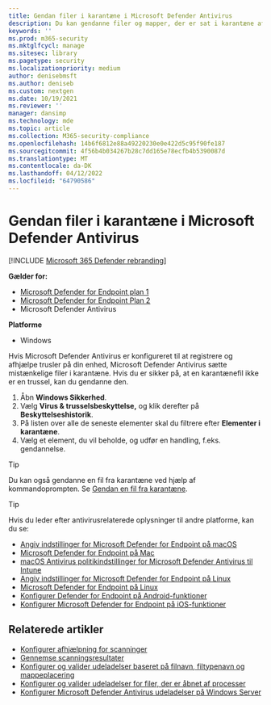 ```yaml
---
title: Gendan filer i karantæne i Microsoft Defender Antivirus
description: Du kan gendanne filer og mapper, der er sat i karantæne af Microsoft Defender Antivirus.
keywords: ''
ms.prod: m365-security
ms.mktglfcycl: manage
ms.sitesec: library
ms.pagetype: security
ms.localizationpriority: medium
author: denisebmsft
ms.author: deniseb
ms.custom: nextgen
ms.date: 10/19/2021
ms.reviewer: ''
manager: dansimp
ms.technology: mde
ms.topic: article
ms.collection: M365-security-compliance
ms.openlocfilehash: 14b6f6812e88a49220230e0e422d5c95f90fe187
ms.sourcegitcommit: 4f56b4b034267b28c7dd165e78ecfb4b5390087d
ms.translationtype: MT
ms.contentlocale: da-DK
ms.lasthandoff: 04/12/2022
ms.locfileid: "64790586"
---
```

# <a name="restore-quarantined-files-in-microsoft-defender-antivirus"></a>Gendan filer i karantæne i Microsoft Defender Antivirus

[!INCLUDE [Microsoft 365 Defender rebranding](../../includes/microsoft-defender.md)]


**Gælder for:**
- [Microsoft Defender for Endpoint plan 1](https://go.microsoft.com/fwlink/p/?linkid=2154037)
- [Microsoft Defender for Endpoint Plan 2](https://go.microsoft.com/fwlink/p/?linkid=2154037)
- Microsoft Defender Antivirus

**Platforme**
- Windows

Hvis Microsoft Defender Antivirus er konfigureret til at registrere og afhjælpe trusler på din enhed, Microsoft Defender Antivirus sætte mistænkelige filer i karantæne. Hvis du er sikker på, at en karantænefil ikke er en trussel, kan du gendanne den.

1. Åbn **Windows Sikkerhed**.
2. Vælg **Virus & trusselsbeskyttelse,** og klik derefter på **Beskyttelseshistorik**.
3. På listen over alle de seneste elementer skal du filtrere efter **Elementer i karantæne**.
4. Vælg et element, du vil beholde, og udfør en handling, f.eks. gendannelse.

> [!TIP]
> Du kan også gendanne en fil fra karantæne ved hjælp af kommandoprompten. Se [Gendan en fil fra karantæne](/windows/security/threat-protection/microsoft-defender-atp/respond-file-alerts#restore-file-from-quarantine). 

> [!TIP]
> Hvis du leder efter antivirusrelaterede oplysninger til andre platforme, kan du se:
> - [Angiv indstillinger for Microsoft Defender for Endpoint på macOS](mac-preferences.md)
> - [Microsoft Defender for Endpoint på Mac](microsoft-defender-endpoint-mac.md)
> - [macOS Antivirus politikindstillinger for Microsoft Defender Antivirus til Intune](/mem/intune/protect/antivirus-microsoft-defender-settings-macos)
> - [Angiv indstillinger for Microsoft Defender for Endpoint på Linux](linux-preferences.md)
> - [Microsoft Defender for Endpoint på Linux](microsoft-defender-endpoint-linux.md)
> - [Konfigurer Defender for Endpoint på Android-funktioner](android-configure.md)
> - [Konfigurer Microsoft Defender for Endpoint på iOS-funktioner](ios-configure-features.md)

## <a name="related-articles"></a>Relaterede artikler

- [Konfigurer afhjælpning for scanninger](configure-remediation-microsoft-defender-antivirus.md)
- [Gennemse scanningsresultater](review-scan-results-microsoft-defender-antivirus.md)
- [Konfigurer og valider udeladelser baseret på filnavn, filtypenavn og mappeplacering](configure-extension-file-exclusions-microsoft-defender-antivirus.md)
- [Konfigurer og valider udeladelser for filer, der er åbnet af processer](configure-process-opened-file-exclusions-microsoft-defender-antivirus.md)
- [Konfigurer Microsoft Defender Antivirus udeladelser på Windows Server](configure-server-exclusions-microsoft-defender-antivirus.md)